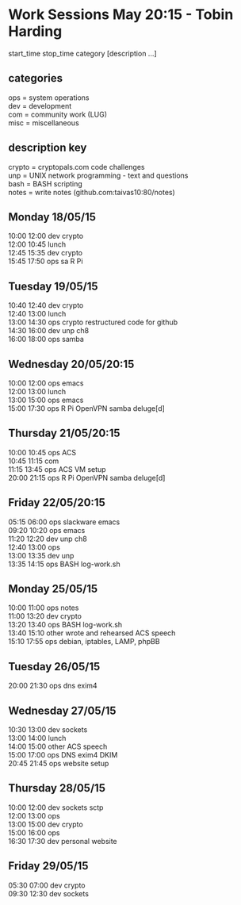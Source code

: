 Work Sessions May 20:15 - Tobin Harding  
======================================  
start_time stop_time category [description ...]  
  
categories  
----------  
ops = system operations  
dev = development  
com = community work (LUG)  
misc = miscellaneous  
  
description key  
---------------  
crypto = cryptopals.com code challenges  
unp = UNIX network programming - text and questions  
bash = BASH scripting  
notes = write notes (github.com:taivas10:80/notes)  
  
Monday 18/05/15  
---------------  
10:00 12:00 dev crypto  
12:00 10:45 lunch  
12:45 15:35 dev crypto  
15:45 17:50 ops sa R Pi  
  
Tuesday 19/05/15  
----------------  
10:40 12:40 dev crypto  
12:40 13:00 lunch  
13:00 14:30 ops crypto restructured code for github  
14:30 16:00 dev unp ch8  
16:00 18:00 ops samba  
  
Wednesday 20/05/20:15  
--------------------  
10:00 12:00 ops emacs  
12:00 13:00 lunch  
13:00 15:00 ops emacs  
15:00 17:30 ops R Pi OpenVPN samba deluge[d]  
  
Thursday 21/05/20:15  
-------------------  
10:00 10:45 ops ACS  
10:45 11:15 com  
11:15 13:45 ops ACS VM setup  
20:00 21:15 ops R Pi OpenVPN samba deluge[d]  
  
Friday 22/05/20:15  
-----------------  
05:15 06:00 ops slackware emacs  
09:20 10:20 ops emacs  
11:20 12:20 dev unp ch8  
12:40 13:00 ops  
13:00 13:35 dev unp  
13:35 14:15 ops BASH log-work.sh  
  
Monday 25/05/15  
---------------  
10:00 11:00 ops notes  
11:00 13:20 dev crypto  
13:20 13:40 ops BASH log-work.sh  
13:40 15:10 other wrote and rehearsed ACS speech  
15:10 17:55 ops debian, iptables, LAMP, phpBB  
  
Tuesday 26/05/15  
---------------  
20:00 21:30 ops dns exim4  
  
Wednesday 27/05/15  
---------------  
10:30 13:00 dev sockets  
13:00 14:00 lunch  
14:00 15:00 other ACS speech  
15:00 17:00 ops DNS exim4 DKIM  
20:45 21:45 ops website setup  
  
Thursday 28/05/15  
---------------  
10:00 12:00 dev sockets sctp  
12:00 13:00 ops  
13:00 15:00 dev crypto  
15:00 16:00 ops  
16:30 17:30 dev personal website  
  
Friday 29/05/15  
---------------  
05:30 07:00 dev crypto  
09:30 12:30 dev sockets  
